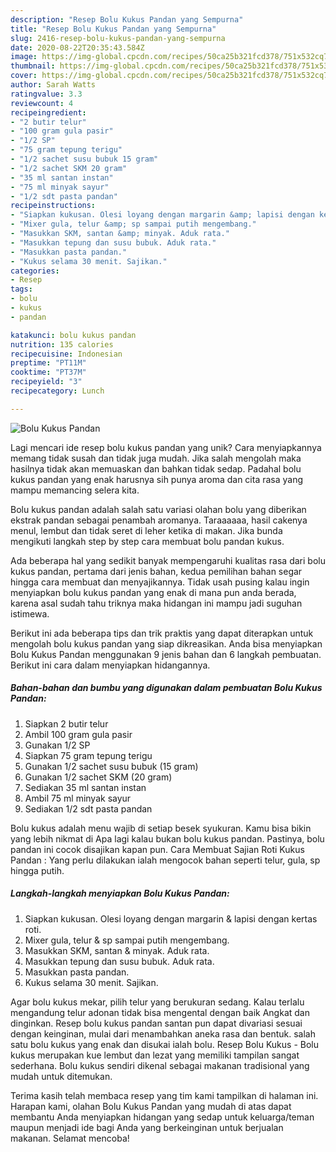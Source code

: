 ```yaml
---
description: "Resep Bolu Kukus Pandan yang Sempurna"
title: "Resep Bolu Kukus Pandan yang Sempurna"
slug: 2416-resep-bolu-kukus-pandan-yang-sempurna
date: 2020-08-22T20:35:43.584Z
image: https://img-global.cpcdn.com/recipes/50ca25b321fcd378/751x532cq70/bolu-kukus-pandan-foto-resep-utama.jpg
thumbnail: https://img-global.cpcdn.com/recipes/50ca25b321fcd378/751x532cq70/bolu-kukus-pandan-foto-resep-utama.jpg
cover: https://img-global.cpcdn.com/recipes/50ca25b321fcd378/751x532cq70/bolu-kukus-pandan-foto-resep-utama.jpg
author: Sarah Watts
ratingvalue: 3.3
reviewcount: 4
recipeingredient:
- "2 butir telur"
- "100 gram gula pasir"
- "1/2 SP"
- "75 gram tepung terigu"
- "1/2 sachet susu bubuk 15 gram"
- "1/2 sachet SKM 20 gram"
- "35 ml santan instan"
- "75 ml minyak sayur"
- "1/2 sdt pasta pandan"
recipeinstructions:
- "Siapkan kukusan. Olesi loyang dengan margarin &amp; lapisi dengan kertas roti."
- "Mixer gula, telur &amp; sp sampai putih mengembang."
- "Masukkan SKM, santan &amp; minyak. Aduk rata."
- "Masukkan tepung dan susu bubuk. Aduk rata."
- "Masukkan pasta pandan."
- "Kukus selama 30 menit. Sajikan."
categories:
- Resep
tags:
- bolu
- kukus
- pandan

katakunci: bolu kukus pandan 
nutrition: 135 calories
recipecuisine: Indonesian
preptime: "PT11M"
cooktime: "PT37M"
recipeyield: "3"
recipecategory: Lunch

---
```



![Bolu Kukus Pandan](https://img-global.cpcdn.com/recipes/50ca25b321fcd378/751x532cq70/bolu-kukus-pandan-foto-resep-utama.jpg)

Lagi mencari ide resep bolu kukus pandan yang unik? Cara menyiapkannya memang tidak susah dan tidak juga mudah. Jika salah mengolah maka hasilnya tidak akan memuaskan dan bahkan tidak sedap. Padahal bolu kukus pandan yang enak harusnya sih punya aroma dan cita rasa yang mampu memancing selera kita.

Bolu kukus pandan adalah salah satu variasi olahan bolu yang diberikan ekstrak pandan sebagai penambah aromanya. Taraaaaaa, hasil cakenya menul, lembut dan tidak seret di leher ketika di makan. Jika bunda mengikuti langkah step by step cara membuat bolu pandan kukus.

Ada beberapa hal yang sedikit banyak mempengaruhi kualitas rasa dari bolu kukus pandan, pertama dari jenis bahan, kedua pemilihan bahan segar hingga cara membuat dan menyajikannya. Tidak usah pusing kalau ingin menyiapkan bolu kukus pandan yang enak di mana pun anda berada, karena asal sudah tahu triknya maka hidangan ini mampu jadi suguhan istimewa.


Berikut ini ada beberapa tips dan trik praktis yang dapat diterapkan untuk mengolah bolu kukus pandan yang siap dikreasikan. Anda bisa menyiapkan Bolu Kukus Pandan menggunakan 9 jenis bahan dan 6 langkah pembuatan. Berikut ini cara dalam menyiapkan hidangannya.

<!--inarticleads1-->

##### Bahan-bahan dan bumbu yang digunakan dalam pembuatan Bolu Kukus Pandan:

1. Siapkan 2 butir telur
1. Ambil 100 gram gula pasir
1. Gunakan 1/2 SP
1. Siapkan 75 gram tepung terigu
1. Gunakan 1/2 sachet susu bubuk (15 gram)
1. Gunakan 1/2 sachet SKM (20 gram)
1. Sediakan 35 ml santan instan
1. Ambil 75 ml minyak sayur
1. Sediakan 1/2 sdt pasta pandan


Bolu kukus adalah menu wajib di setiap besek syukuran. Kamu bisa bikin yang lebih nikmat di Apa lagi kalau bukan bolu kukus pandan. Pastinya, bolu pandan ini cocok disajikan kapan pun. Cara Membuat Sajian Roti Kukus Pandan : Yang perlu dilakukan ialah mengocok bahan seperti telur, gula, sp hingga putih. 

<!--inarticleads2-->

##### Langkah-langkah menyiapkan Bolu Kukus Pandan:

1. Siapkan kukusan. Olesi loyang dengan margarin &amp; lapisi dengan kertas roti.
1. Mixer gula, telur &amp; sp sampai putih mengembang.
1. Masukkan SKM, santan &amp; minyak. Aduk rata.
1. Masukkan tepung dan susu bubuk. Aduk rata.
1. Masukkan pasta pandan.
1. Kukus selama 30 menit. Sajikan.


Agar bolu kukus mekar, pilih telur yang berukuran sedang. Kalau terlalu mengandung telur adonan tidak bisa mengental dengan baik Angkat dan dinginkan. Resep bolu kukus pandan santan pun dapat divariasi sesuai dengan keinginan, mulai dari menambahkan aneka rasa dan bentuk. salah satu bolu kukus yang enak dan disukai ialah bolu. Resep Bolu Kukus - Bolu kukus merupakan kue lembut dan lezat yang memiliki tampilan sangat sederhana. Bolu kukus sendiri dikenal sebagai makanan tradisional yang mudah untuk ditemukan. 

Terima kasih telah membaca resep yang tim kami tampilkan di halaman ini. Harapan kami, olahan Bolu Kukus Pandan yang mudah di atas dapat membantu Anda menyiapkan hidangan yang sedap untuk keluarga/teman maupun menjadi ide bagi Anda yang berkeinginan untuk berjualan makanan. Selamat mencoba!

